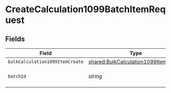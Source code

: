 # CreateCalculation1099BatchItemRequest


## Fields

| Field                                                                                               | Type                                                                                                | Required                                                                                            | Description                                                                                         |
| --------------------------------------------------------------------------------------------------- | --------------------------------------------------------------------------------------------------- | --------------------------------------------------------------------------------------------------- | --------------------------------------------------------------------------------------------------- |
| `bulkCalculation1099ItemCreate`                                                                     | [shared.BulkCalculation1099ItemCreate](../../../sdk/models/shared/bulkcalculation1099itemcreate.md) | :heavy_minus_sign:                                                                                  | N/A                                                                                                 |
| `batchId`                                                                                           | *string*                                                                                            | :heavy_check_mark:                                                                                  | Unique identifier for a batch                                                                       |
